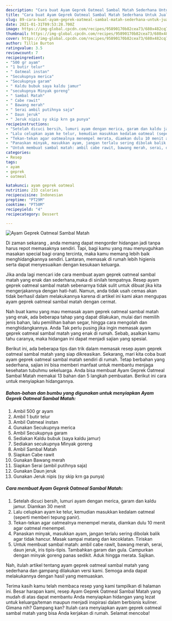 ```yaml
---
description: "Cara buat Ayam Geprek Oatmeal Sambal Matah Sederhana Untuk Jualan"
title: "Cara buat Ayam Geprek Oatmeal Sambal Matah Sederhana Untuk Jualan"
slug: 89-cara-buat-ayam-geprek-oatmeal-sambal-matah-sederhana-untuk-jualan
date: 2021-01-31T09:53:28.700Z
image: https://img-global.cpcdn.com/recipes/95890170b82cea73/680x482cq70/ayam-geprek-oatmeal-sambal-matah-foto-resep-utama.jpg
thumbnail: https://img-global.cpcdn.com/recipes/95890170b82cea73/680x482cq70/ayam-geprek-oatmeal-sambal-matah-foto-resep-utama.jpg
cover: https://img-global.cpcdn.com/recipes/95890170b82cea73/680x482cq70/ayam-geprek-oatmeal-sambal-matah-foto-resep-utama.jpg
author: Tillie Burton
ratingvalue: 3.5
reviewcount: 7
recipeingredient:
- "500 gr ayam"
- "1 butir telur"
- " Oatmeal instan"
- "Secukupnya merica"
- "Secukupnya garam"
- " Kaldu bubuk saya kaldu jamur"
- "secukupnya Minyak goreng"
- " Sambal Matah"
- " Cabe rawit"
- " Bawang merah"
- " Serai ambil putihnya saja"
- " Daun jeruk"
- " Jeruk nipis sy skip krn ga punya"
recipeinstructions:
- "Setelah dicuci bersih, lumuri ayam dengan merica, garam dan kaldu jamur. Diamkan 30 menit"
- "Lalu celupkan ayam ke telur, kemudian masukkan kedalam oatmeal (seperti memberi tepung panir)."
- "Tekan-tekan agar oatmealnya menempel merata, diamkan dulu 10 menit agar oatmeal menempel."
- "Panaskan minyak, masukkan ayam, jangan terlalu sering dibolak balik agar tidak hancur. Masak sampai matang dan kecoklatan. Tiriskan"
- "Untuk membuat sambal matah: ambil cabe rawit, bawang merah, serai, daun jeruk, iris tipis-tipis. Tambahkan garam dan gula. Campurkan dengan minyak goreng panas sedikit. Aduk hingga merata. Sajikan."
categories:
- Resep
tags:
- ayam
- geprek
- oatmeal

katakunci: ayam geprek oatmeal 
nutrition: 233 calories
recipecuisine: Indonesian
preptime: "PT29M"
cooktime: "PT50M"
recipeyield: "4"
recipecategory: Dessert

---
```



![Ayam Geprek Oatmeal Sambal Matah](https://img-global.cpcdn.com/recipes/95890170b82cea73/680x482cq70/ayam-geprek-oatmeal-sambal-matah-foto-resep-utama.jpg)

Di zaman  sekarang , anda memang dapat mengorder hidangan jadi tanpa harus repot memasaknya sendiri. Tapi, bagi kamu yang mau menyuguhkan masakan special bagi orang tercinta, maka kamu memang lebih baik menghidangkannya sendiri. Lantaran, memasak di rumah lebih higienis serta dapat menyesuaikan dengan kesukaan keluarga.

Jika anda lagi mencari ide cara membuat ayam geprek oatmeal sambal matah yang enak dan sederhana,maka di sinilah tempatnya. Resep ayam geprek oatmeal sambal matah  sebenarnya tidak sulit untuk dibuat jika kita mengerjakannya dengan hati-hati. Namun, anda tidak usah cemas akan tidak berhasil dalam melakukannya 
karena di artikel ini kami akan mengupas ayam geprek oatmeal sambal matah dengan cermat.  



Nah buat kamu yang mau memasak ayam geprek oatmeal sambal matah yang enak, ada beberapa tahap yang dapat dilakukan, mulai dari memilih jenis bahan, lalu pemilihan bahan segar, hingga cara mengolah dan menghidangkannya. Anda Tak perlu pusing jika ingin memasak ayam geprek oatmeal sambal matah yang enak di rumah. Sebab, asalkan kamu  tahu caranya, maka hidangan ini dapat menjadi sajian yang spesial.

Berikut ini, ada beberapa tips dan trik dalam memasak resep ayam geprek oatmeal sambal matah yang siap dikreasikan. Sekarang, mari kita coba buat ayam geprek oatmeal sambal matah sendiri di rumah. Tetap berbahan yang sederhana, sajian ini bisa memberi manfaat untuk membantu menjaga kesehatan tubuhmu sekeluarga. Anda bisa membuat Ayam Geprek Oatmeal Sambal Matah memakai 13 bahan dan 5 langkah pembuatan. Berikut ini cara untuk menyiapkan hidangannya.

<!--inarticleads1-->

##### Bahan-bahan dan bumbu yang digunakan untuk menyiapkan Ayam Geprek Oatmeal Sambal Matah:

1. Ambil 500 gr ayam
1. Ambil 1 butir telur
1. Ambil  Oatmeal instan
1. Gunakan Secukupnya merica
1. Ambil Secukupnya garam
1. Sediakan  Kaldu bubuk (saya kaldu jamur)
1. Sediakan secukupnya Minyak goreng
1. Ambil  Sambal Matah
1. Siapkan  Cabe rawit
1. Gunakan  Bawang merah
1. Siapkan  Serai (ambil putihnya saja)
1. Gunakan  Daun jeruk
1. Gunakan  Jeruk nipis (sy skip krn ga punya)




<!--inarticleads2-->

##### Cara membuat Ayam Geprek Oatmeal Sambal Matah:

1. Setelah dicuci bersih, lumuri ayam dengan merica, garam dan kaldu jamur. Diamkan 30 menit
1. Lalu celupkan ayam ke telur, kemudian masukkan kedalam oatmeal (seperti memberi tepung panir).
1. Tekan-tekan agar oatmealnya menempel merata, diamkan dulu 10 menit agar oatmeal menempel.
1. Panaskan minyak, masukkan ayam, jangan terlalu sering dibolak balik agar tidak hancur. Masak sampai matang dan kecoklatan. Tiriskan
1. Untuk membuat sambal matah: ambil cabe rawit, bawang merah, serai, daun jeruk, iris tipis-tipis. Tambahkan garam dan gula. Campurkan dengan minyak goreng panas sedikit. Aduk hingga merata. Sajikan.




Nah, itulah artikel tentang  ayam geprek oatmeal sambal matah  yang sederhana dan gampang dilakukan versi kami. Semoga anda dapat melakukannya dengan hasil yang memuaskan. 

Terima kasih kamu telah membaca resep yang kami tampilkan di halaman ini. Besar harapan kami, resep  Ayam Geprek Oatmeal Sambal Matah yang mudah di atas dapat membantu Anda menyiapkan hidangan yang lezat untuk keluarga/teman maupun menjadi inspirasi dalam berbisnis kuliner. Gimana nih? Gampang kan? Itulah cara menyiapkan ayam geprek oatmeal sambal matah yang bisa Anda kerjakan di rumah. Selamat mencoba!

